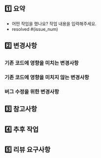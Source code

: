 ## 1️⃣ 요약

- 어떤 작업을 했나요? 작업 내용을 입력해주세요.
- resolved #(issue_num)

## 2️⃣ 변경사항

### 기존 코드에 영향을 미치는 변경사항

### 기존 코드에 영향을 미치지 않는 변경사항

### 버그 수정을 위한 변경사항

## 3️⃣ 참고사항

## 4️⃣ 추후 작업

## 5️⃣ 리뷰 요구사항
